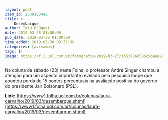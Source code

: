 ```yaml
---
layout: post
item_id: 2539183442
title: >-
    Desembarque
author: Tatu D'Oquei
date: 2019-03-28 01:00:00
pub_date: 2019-03-28 01:00:00
time_added: 2019-03-30 09:37:39
categories: [avisamos]
tags: []
image: https://f.i.uol.com.br/fotografia/2019/03/27/15537066585c9baea2a4993_1553706658_3x2_lg.jpg
---
```


Na coluna de sábado (23) nesta Folha, o professor André Singer chamou a atenção para um aspecto importante revelado pela pesquisa Ibope que apontou perda de 15 pontos percentuais na avaliação positiva do governo do presidente Jair Bolsonaro (PSL).

**Link:** [https://www1.folha.uol.com.br/colunas/laura-carvalho/2019/03/desembarque.shtml](https://www1.folha.uol.com.br/colunas/laura-carvalho/2019/03/desembarque.shtml)

